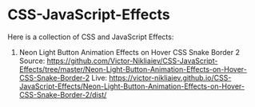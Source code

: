 # CSS-JavaScript-Effects
Here is a collection of CSS and JavaScript Effects: 

1) Neon Light Button Animation Effects on Hover CSS Snake Border 2
Source: https://github.com/Victor-Nikliaiev/CSS-JavaScript-Effects/tree/master/Neon-Light-Button-Animation-Effects-on-Hover-CSS-Snake-Border-2
Live: https://victor-nikliaiev.github.io/CSS-JavaScript-Effects/Neon-Light-Button-Animation-Effects-on-Hover-CSS-Snake-Border-2/dist/
